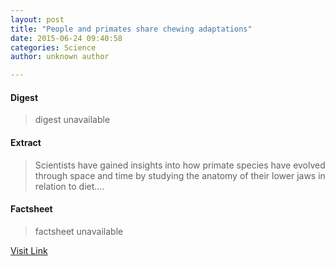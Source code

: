 ```yaml
---
layout: post
title: "People and primates share chewing adaptations"
date: 2015-06-24 09:40:58
categories: Science
author: unknown author

---
```



#### Digest
>digest unavailable

#### Extract
>Scientists have gained insights into how primate species have evolved through space and time by studying the anatomy of their lower jaws in relation to diet....

#### Factsheet
>factsheet unavailable

[Visit Link](http://phys.org/news354343246.html)


